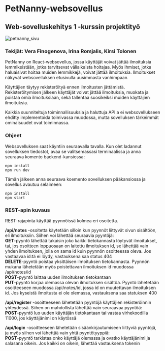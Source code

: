 # PetNanny-websovellus
## Web-sovelluskehitys 1 -kurssin projektityö

![petnanny_sivu](https://user-images.githubusercontent.com/104062080/236695532-2f5f54e7-babc-4200-8334-deda42c6824f.png)

### Tekijät: Vera Finogenova, Irina Romjalis, Kirsi Tolonen

PetNanny on React-websovellus, jossa käyttäjät voivat jättää ilmoituksia lemmikeistään, jotka tarvitsevat väliaikaista hoitajaa. Myös ihmiset, jotka haluaisivat hoitaa muiden lemmikkejä, voivat jättää ilmoituksia. Ilmoitukset näkyvät websovelluksen etusivulla uusimmasta vanhimpaan.

Käyttäjien täytyy rekisteröityä ennen ilmoitusten jättämistä. Rekisteröitymisen jälkeen käyttäjät voivat jättää ilmoituksia, muokata ja poistaa omia ilmoituksiaan, sekä tallentaa suosikeiksi muiden käyttäjien ilmoituksia.

Kaikkia suunniteltuja toiminnallisuuksia ja haluttuja API:a ei websovellukseen ehditty implementoida toimivassa muodossa, mutta sovelluksen tärkeimmät ominaisuudet ovat toiminnassa.

### Ohjeet
Websovelluksen saat käyntiin seuraavalla tavalla. Kun olet ladannut sovelluksen tiedostot, avaa se valitsemassasi terminaalissa ja anna seuraava komento backend-kansiossa:
```
npm install
npm run dev
```
Tämän jälkeen anna seuraava koemento sovelluksen pääkansiossa ja sovellus avautuu selaimeen:
```
npm install
npm start
```
### REST-apin kuvaus
REST-rajapinta käyttää pyynnöissä kolmea eri osoitetta.

<b>/api/notes</b> -osoitetta käytetään silloin kun pyynnöt liittyvät sivun sisältöön, eli ilmoituksiin. Siihen voi lähettää seuraavia pyyntöjä:<br>
<b>GET</b>-pyyntö lähettää takaisin joko kaikki tietokannasta löytyvät ilmoitukset, tai, jos osoitteen loppuosaan on laitettu ilmoituksen id, se lähettää vain
yhden ilmoituksen, jolla on sama id kuin pyynnön osoitteessa oleva. Jos vastaavaa id:tä ei löydy, vastauksena saa status 404<br>
<b>DELETE</b>-pyyntö poistaa yksittäisen ilmoituksen tietokannasta. Pyynnön mukana lähetetään myös poistettavan ilmoituksen id muodossa /api/notes/id<br>
<b>POST</b>-pyyntö laittaa uuden ilmoituksen tietokantaan<br>
<b>PUT</b>-pyyntö korjaa olemassa olevan ilmoituksen sisältöä. Pyyntö lähetetään osoitteeseen muodossa /api/notes/id, jossa id on muutettavan ilmoituksen id.
Jos kyseistä ilmoitusta ei ole olemassa, vastauksena saa statuksen 400<br>

<b>/api/register</b> -osoitteeseen lähetetään pyyntöjä käyttäjien rekisteröinnin yhteydessä. Siihen on mahdollista lähettää vain seuraavaa pyyntöä:<br>
<b>POST</b>-pyyntö luo uuden käyttäjän tietokantaan tai vastaa virhekoodilla 11000, jos käyttäjänimi on käytössä

<b>/api/login</b> -osoitteeseen lähetetään sisäänkirjautumiseen liittyviä pyyntöjä, ja myös siihen voi lähettää vain yhtä pyyntötyyppiä:<br>
<b>POST</b>-pyyntö tarkistaa onko käyttäjä olemassa ja ovatko käyttäjänimi ja salasana oikein. Jos kaikki on oikein, lähettää vastauksena tokenin
